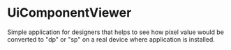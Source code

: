 UiComponentViewer
=================

Simple application for designers that helps to see how pixel value would be converted to "dp" or "sp" on a real device where application is installed.
